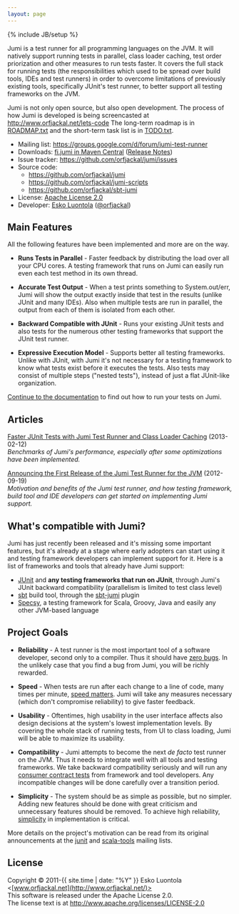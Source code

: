 ```yaml
---
layout: page
---
```

{% include JB/setup %}

Jumi is a test runner for all programming languages on the JVM. It will natively support running tests in parallel, class loader caching, test order priorization and other measures to run tests faster. It covers the full stack for running tests (the responsibilities which used to be spread over build tools, IDEs and test runners) in order to overcome limitations of previously existing tools, specifically JUnit's test runner, to better support all testing frameworks on the JVM.

Jumi is not only open source, but also open development. The process of how Jumi is developed is being screencasted at <http://www.orfjackal.net/lets-code> The long-term roadmap is in [ROADMAP.txt](https://github.com/orfjackal/jumi/blob/master/ROADMAP.txt) and the short-term task list is in [TODO.txt](https://github.com/orfjackal/jumi/blob/master/TODO.txt).

- Mailing list: <https://groups.google.com/d/forum/jumi-test-runner>
- Downloads: [fi.jumi in Maven Central](http://search.maven.org/#search%7Cga%7C1%7Cg%3A%22fi.jumi%22) ([Release Notes](https://github.com/orfjackal/jumi/blob/master/RELEASE-NOTES.md))
- Issue tracker: <https://github.com/orfjackal/jumi/issues>
- Source code:
    - <https://github.com/orfjackal/jumi>
    - <https://github.com/orfjackal/jumi-scripts>
    - <https://github.com/orfjackal/sbt-jumi>
- License: [Apache License 2.0](http://www.apache.org/licenses/LICENSE-2.0)
- Developer: [Esko Luontola](https://github.com/orfjackal) ([@orfjackal](http://twitter.com/orfjackal))


Main Features
-------------

All the following features have been implemented and more are on the way.

- **Runs Tests in Parallel** - Faster feedback by distributing the load over all your CPU cores. A testing framework that runs on Jumi can easily run even each test method in its own thread.

- **Accurate Test Output** - When a test prints something to System.out/err, Jumi will show the output exactly inside that test in the results (unlike JUnit and many IDEs). Also when multiple tests are run in parallel, the output from each of them is isolated from each other.

- **Backward Compatible with JUnit** - Runs your existing JUnit tests and also tests for the numerous other testing frameworks that support the JUnit test runner.

- **Expressive Execution Model** - Supports better all testing frameworks. Unlike with JUnit, with Jumi it's not necessary for a testing framework to know what tests exist before it executes the tests. Also tests may consist of multiple steps ("nested tests"), instead of just a flat JUnit-like organization.

[Continue to the documentation](https://github.com/orfjackal/jumi/wiki) to find out how to run your tests on Jumi.


Articles
--------

[Faster JUnit Tests with Jumi Test Runner and Class Loader Caching](http://blog.orfjackal.net/2013/02/faster-junit-tests-with-jumi-test.html) (2013-02-12)  
*Benchmarks of Jumi's performance, especially after some optimizations have been implemented.*

[Announcing the First Release of the Jumi Test Runner for the JVM](http://www.youtube.com/watch?v=Ggi6yutRZ9Y) (2012-09-19)  
*Motivation and benefits of the Jumi test runner, and how testing framework, build tool and IDE developers can get started on implementing Jumi support.*


What's compatible with Jumi?
------------------

Jumi has just recently been released and it's missing some important features, but it's already at a stage where early adopters can start using it and testing framework developers can implement support for it. Here is a list of frameworks and tools that already have Jumi support:

- [JUnit](http://www.junit.org/) and **any testing frameworks that run on JUnit**, through Jumi's JUnit backward compatibility (parallelism is limited to test class level)
- [sbt](http://www.scala-sbt.org/) build tool, through the [sbt-jumi](https://github.com/orfjackal/sbt-jumi) plugin
- [Specsy](http://specsy.org/), a testing framework for Scala, Groovy, Java and easily any other JVM-based language


Project Goals
-------------

- **Reliability** - A test runner is the most important tool of a software developer, second only to a compiler. Thus it should have [zero bugs](http://jamesshore.com/Agile-Book/no_bugs.html). In the unlikely case that you find a bug from Jumi, you will be richly rewarded.

- **Speed** - When tests are run after each change to a line of code, many times per minute, [speed matters](http://agileinaflash.blogspot.com/2009/02/first.html). Jumi will take any measures necessary (which don't compromise reliability) to give faster feedback.

- **Usability** - Oftentimes, high usability in the user interface affects also design decisions at the system's lowest implementation levels. By covering the whole stack of running tests, from UI to class loading, Jumi will be able to maximize its usability.

- **Compatibility** - Jumi attempts to become the next *de facto* test runner on the JVM. Thus it needs to integrate well with all tools and testing frameworks. We take backward compatibility seriously and will run any [consumer contract tests](http://martinfowler.com/articles/consumerDrivenContracts.html) from framework and tool developers. Any incompatible changes will be done carefully over a transition period.

- **Simplicity** - The system should be as simple as possible, but no simpler. Adding new features should be done with great criticism and unnecessary features should be removed. To achieve high reliability, [simplicity](http://www.jbrains.ca/permalink/the-four-elements-of-simple-design) in implementation is critical.

More details on the project's motivation can be read from its original announcements at the [junit](http://tech.groups.yahoo.com/group/junit/message/22933) and [scala-tools](http://scala-programming-language.1934581.n4.nabble.com/scala-tools-Common-Test-Runner-for-JVM-td2536290.html) mailing lists.


License
-------

Copyright © 2011-{{ site.time | date: "%Y" }} Esko Luontola <[www.orfjackal.net](http://www.orfjackal.net/)>  
This software is released under the Apache License 2.0.  
The license text is at <http://www.apache.org/licenses/LICENSE-2.0>
